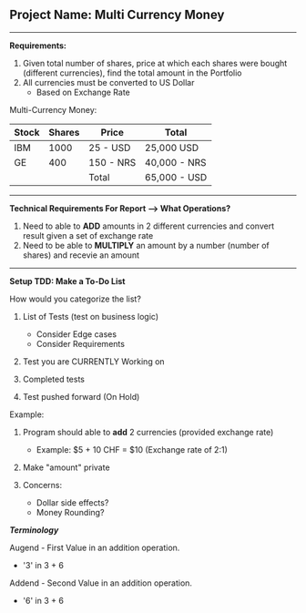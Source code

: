 Project Name: Multi Currency Money
--
-- --
__Requirements:__
1. Given total number of shares, price at which each shares were bought (different currencies), find the total amount in the Portfolio
2. All currencies must be converted to US Dollar
    * Based on Exchange Rate

Multi-Currency Money:

|Stock|Shares|Price|Total|
|-----|------|-----|-----|
|IBM|  1000  | 25 - USD | 25,000 USD
|GE  |400    | 150 - NRS | 40,000 - NRS
|     |       |  Total | 65,000 - USD
-- --     
__Technical Requirements For Report --> What Operations?__ 
1. Need to able to __ADD__ amounts in 2 different currencies and convert result given a set of exchange rate
2. Need to be able to __MULTIPLY__ an amount by a number (number of shares) and recevie an amount

-- --
__Setup TDD: Make a To-Do List__

How would you categorize the list?
1. List of Tests (test on business logic)
   * Consider Edge cases
   * Consider Requirements
   
2. Test you are CURRENTLY Working on
3. Completed tests 
4. Test pushed forward (On Hold)

Example:
1. Program should able to __add__ 2 currencies (provided exchange rate)
    * Example: $5 + 10 CHF = $10 (Exchange rate of 2:1)
    
2. Make "amount" private
3. Concerns:
   * Dollar side effects?
    * Money Rounding?
   
___Terminology___

Augend - First Value in an addition operation.
   * '3' in 3 + 6 

Addend - Second Value in an addition operation.
   * '6' in 3 + 6 